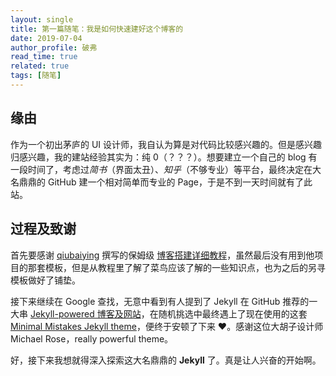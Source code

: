 ```yaml
---
layout:	single
title: 第一篇随笔：我是如何快速建好这个博客的
date: 2019-07-04
author_profile: 破弗
read_time: true
related: true
tags: [随笔]
---
```


## 缘由

作为一个初出茅庐的 UI 设计师，我自认为算是对代码比较感兴趣的。但是感兴趣归感兴趣，我的建站经验其实为：纯 0（？？？）。想要建立一个自己的 blog 有一段时间了，考虑过*简书*（界面太丑）、*知乎*（不够专业）等平台，最终决定在大名鼎鼎的 GitHub 建一个相对简单而专业的 Page，于是不到一天时间就有了此站。

<!--excerpt-->

## 过程及致谢

首先要感谢 [qiubaiying](https://github.com/qiubaiying) 撰写的保姆级 [博客搭建详细教程](https://github.com/qiubaiying/qiubaiying.github.io/wiki/博客搭建详细教程)，虽然最后没有用到他项目的那套模板，但是从教程里了解了菜鸟应该了解的一些知识点，也为之后的另寻模板做好了铺垫。

接下来继续在 Google 查找，无意中看到有人提到了 Jekyll 在 GitHub 推荐的一大串 [Jekyll-powered 博客及网站](https://github.com/jekyll/jekyll/wiki/sites)，在随机挑选中最终遇上了现在使用的这套 [Minimal Mistakes Jekyll theme](https://mmistakes.github.io/minimal-mistakes/)，便终于安顿了下来 ❤️。感谢这位大胡子设计师 Michael Rose，really powerful theme。

好，接下来我想就得深入探索这大名鼎鼎的 **Jekyll** 了。真是让人兴奋的开始啊。